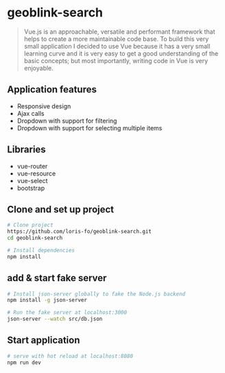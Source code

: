 # geoblink-search

> Vue.js is an approachable, versatile and performant framework that helps to create a more maintainable code base.
> To build this very small application I decided to use Vue because it has a very small learning curve and it is very easy to get a good understanding of the basic concepts; but most importantly, writing code in Vue is very enjoyable.

## Application features

* Responsive design
* Ajax calls
* Dropdown with support for filtering
* Dropdown with support for selecting multiple items

## Libraries

* vue-router
* vue-resource
* vue-select
* bootstrap

## Clone and set up project

``` bash
# Clone project
https://github.com/loris-fo/geoblink-search.git
cd geoblink-search

# Install dependencies
npm install
```

## add & start fake server

``` bash
# Install json-server globally to fake the Node.js backend
npm install -g json-server

# Run the fake server at localhost:3000
json-server --watch src/db.json
```

## Start application

``` bash
# serve with hot reload at localhost:8080
npm run dev
```

